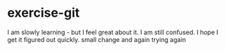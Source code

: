 # exercise-git
I am slowly learning - but I feel great about it. I am still confused.
I hope I get it figured out quickly.
small change
and again
trying again
